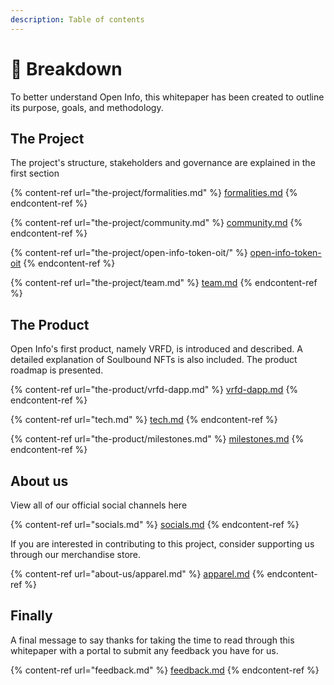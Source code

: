 ```yaml
---
description: Table of contents
---
```


# 📑 Breakdown

To better understand Open Info, this whitepaper has been created to outline its purpose, goals, and methodology. &#x20;

## The Project

The project's structure, stakeholders and governance are explained in the first section

{% content-ref url="the-project/formalities.md" %}
[formalities.md](the-project/formalities.md)
{% endcontent-ref %}

{% content-ref url="the-project/community.md" %}
[community.md](the-project/community.md)
{% endcontent-ref %}

{% content-ref url="the-project/open-info-token-oit/" %}
[open-info-token-oit](the-project/open-info-token-oit/)
{% endcontent-ref %}

{% content-ref url="the-project/team.md" %}
[team.md](the-project/team.md)
{% endcontent-ref %}

## The Product

Open Info's first product, namely VRFD, is introduced and described. A detailed explanation of Soulbound NFTs is also included. The product roadmap is presented.

{% content-ref url="the-product/vrfd-dapp.md" %}
[vrfd-dapp.md](the-product/vrfd-dapp.md)
{% endcontent-ref %}

{% content-ref url="tech.md" %}
[tech.md](tech.md)
{% endcontent-ref %}

{% content-ref url="the-product/milestones.md" %}
[milestones.md](the-product/milestones.md)
{% endcontent-ref %}

## About us

View all of our official social channels here

{% content-ref url="socials.md" %}
[socials.md](socials.md)
{% endcontent-ref %}

If you are interested in contributing to this project, consider supporting us through our merchandise store.

{% content-ref url="about-us/apparel.md" %}
[apparel.md](about-us/apparel.md)
{% endcontent-ref %}

## Finally

A final message to say thanks for taking the time to read through this whitepaper with a portal to submit any feedback you have for us.

{% content-ref url="feedback.md" %}
[feedback.md](feedback.md)
{% endcontent-ref %}

